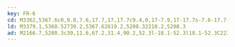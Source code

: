 ```yaml
---
key: FR-6
cd: M3362,5367.6c0,9.8,7.6,17.7,17,17.7c9.4,0,17-7.9,17-17.7s-7.6-17.7-17-17.7l0,0C3369.6,5349.9,3362,5357.8,3362,5367.6z
ld: M3379.1,5368.52739.2,5367.62619.2,5208.32210.2,5208.3
ad: M2166.7,5208.3c30,11.6,67.2,31.4,90.2,52.3l-18.1-52.3l18.1-52.3C2233.9,5176.9,2196.7,5196.7,2166.7,5208.3z
---
```


